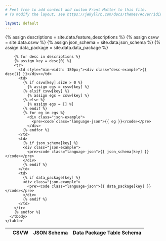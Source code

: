 ```yaml
---
# Feel free to add content and custom Front Matter to this file.
# To modify the layout, see https://jekyllrb.com/docs/themes/#overriding-theme-defaults

layout: default
---
```


<div class="datatable-container">
  <div class="datatable-content">
    <table class="datatable">
      <thead>
        <tr>
          <th></th>
          <th>CSVW</th>
          <th>JSON Schema</th>
          <th>Data Package Table Schema</th>
        </tr>
      </thead>
      <tbody>
        {% assign descriptions = site.data.feature_descriptions %}
        {% assign csvw = site.data.csvw %}
        {% assign json_schema = site.data.json_schema %}
        {% assign data_package = site.data.data_package %}

        {% for desc in descriptions %}
        {% assign key = desc[0] %}
        <tr>
          <td style="min-width: 180px;"><div class="desc-example">{{ desc[1] }}</div></td>
          <td>
            {% if csvw[key].size > 0 %}
              {% assign egs = csvw[key] %}
            {% elsif csvw[key] %}
              {% assign egs = csvw[key] %}
            {% else %}
              {% assign egs = [] %}
            {% endif %}
            {% for eg in egs %}
              <div class="json-example">
                <pre><code class="language-json">{{ eg }}</code></pre>
              </div>
            {% endfor %}
          </td>
          <td>
            {% if json_schema[key] %}
            <div class="json-example">
              <pre><code class="language-json">{{ json_schema[key] }}</code></pre>
            </div>
            {% endif %}
          </td>
          <td>
            {% if data_package[key] %}
            <div class="json-example">
              <pre><code class="language-json">{{ data_package[key] }}</code></pre>
            </div>
            {% endif %}
          </td>
        </tr>
        {% endfor %}
      </tbody>
    </table>
  </div>
</div>

